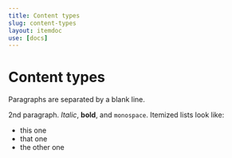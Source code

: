 ```yaml
---
title: Content types
slug: content-types
layout: itemdoc
use: [docs]
---
```


Content types
============

Paragraphs are separated by a blank line.

2nd paragraph. *Italic*, **bold**, and `monospace`. Itemized lists
look like:

  * this one
  * that one
  * the other one